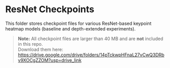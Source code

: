 # ResNet Checkpoints

This folder stores checkpoint files for various ResNet-based keypoint heatmap models (baseline and depth-extended experiments).

> **Note:** All checkpoint files are larger than 40 MB and are **not** included in this repo.  
> Download them here:  
> https://drive.google.com/drive/folders/14pTckwpHFnaL27vCwQ3DRbv9XOCgZZOM?usp=drive_link
